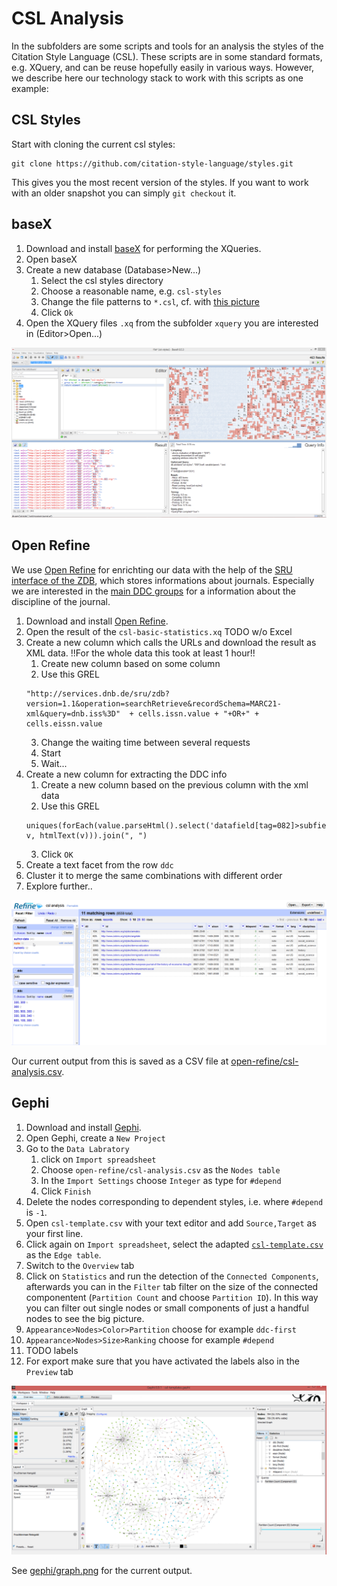 # CSL Analysis

In the subfolders are some scripts and tools for an analysis
the styles of the Citation Style Language (CSL). These scripts
are in some standard formats, e.g. XQuery, and can be reuse
hopefully easily in various ways. However, we describe here
our technology stack to work with this scripts as one example:

## CSL Styles

Start with cloning the current csl styles:
```
git clone https://github.com/citation-style-language/styles.git
```
This gives you the most recent version of the styles. If you want
to work with an older snapshot you can simply `git checkout` it.

## baseX

1. Download and install [baseX](http://basex.org/) for performing the
XQueries.
2. Open baseX
3. Create a new database (Database>New...)
   1. Select the csl styles directory
   2. Choose a reasonable name, e.g. `csl-styles`
   3. Change the file patterns to `*.csl`, cf. with [this picture](img/basex-new-database.jpg)
   4. Click `Ok`
4. Open the XQuery files `.xq` from the subfolder `xquery` you are
interested in (Editor>Open...)

![basex-new-database](img/basex-csl-example.png)

## Open Refine

We use [Open Refine](http://openrefine.org/) for enrichting
our data with the help of the
[SRU interface of the ZDB](http://www.zeitschriftendatenbank.de/services/schnittstellen/sru/),
which stores informations about journals. Especially we are
interested in the
[main DDC groups](http://www.dnb.de/SharedDocs/Downloads/DE/DNB/service/ddcSachgruppenDNB.pdf?__blob=publicationFile)
for a information about the discipline of the journal.

1. Download and install [Open Refine](http://openrefine.org/).
2. Open the result of the `csl-basic-statistics.xq` TODO w/o Excel
3. Create a new column which calls the URLs and download the
result as XML data. !!For the whole data this took at least 1 hour!!
   1. Create new column based on some column
   2. Use this GREL
   ```
   "http://services.dnb.de/sru/zdb?version=1.1&operation=searchRetrieve&recordSchema=MARC21-xml&query=dnb.iss%3D"  + cells.issn.value + "+OR+" + cells.eissn.value
   ```
   3. Change the waiting time between several requests
   4. Start
   5. Wait...
4. Create a new column for extracting the DDC info
   1. Create a new column based on the previous column with the xml data
   2. Use this GREL
   ```
   uniques(forEach(value.parseHtml().select('datafield[tag=082]>subfield[code=a]'), v, htmlText(v))).join(", ")
   ```
   3. Click `OK`
5. Create a text facet from the row `ddc`
6. Cluster it to merge the same combinations with different order
7. Explore further..

![open refine](img/open-refine.png)

Our current output from this is saved as a CSV file at [open-refine/csl-analysis.csv](open-refine/csl-analysis.csv).

## Gephi

1. Download and install [Gephi](https://gephi.org/).
2. Open Gephi, create a `New Project`
3. Go to the `Data Labratory`
   1. click on `Import spreadsheet`
   2. Choose `open-refine/csl-analysis.csv` as the `Nodes table`
   3. In the `Import Settings` choose `Integer` as type for `#depend`
   4. Click `Finish`
4. Delete the nodes corresponding to dependent styles, i.e. where `#depend` is `-1`.
5. Open `csl-template.csv` with your text editor and add `Source,Target` as your first line.
6. Click again on `Import spreadsheet`, select the adapted [`csl-template.csv`](gephy/csl-template-with-header.csv) as the `Edge table`.
7. Switch to the `Overview` tab
8. Click on `Statistics` and run the detection of the `Connected Components`, afterwards you can in the `Filter` tab filter on the size of the connected componentent (`Partition Count` and choose `Partition ID`). In this way you can filter out single nodes or small components of just a handful nodes to see the big picture.
9. `Appearance>Nodes>Color>Partition` choose for example `ddc-first`
10. `Appearance>Nodes>Size>Ranking` choose for example `#depend`
11. TODO labels
12. For export make sure that you have activated the labels also in the `Preview` tab

![gephi](img/gephi.png)

See [gephi/graph.png](gephi/graph.png) for the current output.